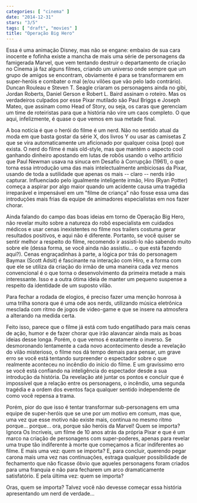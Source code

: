 ```yaml
---
categories: [ "cinema" ]
date: "2014-12-31"
stars: "3/5"
tags: [ "draft", "movies" ]
title: "Operação Big Hero"
---
```

Essa é uma animação Disney, mas não se engane: embaixo de sua cara
inocente e fofinha existe a mancha de mais uma série de personagens da
famigerada Marvel, que vem tentando destruir o departamento de criação
no Cinema já faz alguns filmes, criando um universo onde sempre que
um grupo de amigos se encontram, obviamente é para se transformarem
em super-heróis e combater o mal (e/ou vilões que vão pelo lado
contrário). Duncan Rouleau e Steven T. Seagle criaram os personagens
ainda no gibi, Jordan Roberts, Daniel Gerson e Robert L. Baird assinam
o roteiro. Mas os verdadeiros culpados por esse Pixar mutilado são
Paul Briggs e Joseph Mateo, que assinam como Head of Story, ou seja,
os caras que gerenciam um time de roteiristas para que a história não
vire um caos completo. O que aqui, infelizmente, é quase o que vemos
em sua metade final.

A boa notícia é que o herói do filme é um nerd. Não no sentido atual
da moda em que basta gostar da série X, dos livros Y ou usar as camisetas
Z que se vira automaticamente um aficionado por qualquer coisa (pop) que
exista. O nerd do filme é mais old-style, mas que mantém o aspecto cool
ganhando dinheiro apostando em lutas de robôs usando o velho artifício
que Paul Newman usava na sinuca em Desafio à Corrupção (1961), o
que torna essa introdução uma das mais intelectualmente ambiciosas
da Pixar, usando de toda a sutilidade que apenas os mais -- claro --
nerds irão capturar. Influenciado pelo igualmente inteligente irmão,
Hiro (Ryan Potter) começa a aspirar por algo maior quando um acidente
causa uma tragédia irreparável e impensável em um "filme de criança"
não fosse essa uma das introduções mais frias da equipe de animadores
especialistas em nos fazer chorar.

Ainda falando do campo das boas ideias em torno de Operação Big Hero,
não revelar muito sobre a natureza do robô especialista em cuidados
médicos e usar cenas inexistentes no filme nos trailers costuma gerar
resultados positivos, e aqui não é diferente. Portanto, se você quiser
se sentir melhor a respeito do filme, recomendo ir assisti-lo não sabendo
muito sobre ele (dessa forma, se você ainda não assistiu... o que está
fazendo aqui?). Cenas engraçadinhas à parte, a lógica por trás do
personagem Baymax (Scott Adsit) é fascinante na interação com Hiro,
e a forma com que ele se utiliza da criação do irmão de uma maneira
cada vez menos convencional é o que torna o desenvolvimento da primeira
metade a mais interessante. Isso e a outra ótima ideia de manter um
pequeno suspense a respeito da identidade de um suposto vilão.

Para fechar a rodada de elogios, é preciso fazer uma menção honrosa à
uma trilha sonora que é uma ode aos nerds, utilizando música eletrônica
mesclada com ritmo de jogos de video-game e que se insere na atmosfera
a alterando na medida certa.

Feito isso, parece que o filme já está com tudo engatilhado para mais
cenas de ação, humor e de fazer chorar que irão alavancar ainda
mais as boas ideias desse longa. Porém, o que vemos é exatamente o
inverso. Se desmoronando lentamente a cada novo acontecimento desde
a revelação do vilão misterioso, o filme nos dá tempo demais para
pensar, um grave erro se você está tentando surpreender o espectador
sobre o que realmente aconteceu no incêndio do início do filme. E um
gravíssimo erro se você está confiando na inteligência do espectador
desde a sua introdução da história. Da revelação até juntar os
pontos e concluir que é impossível que a relação entre os personagens,
o incêndio, uma segunda tragédia e a ordem dos eventos faça qualquer
sentido independente de como você repensa a trama.

Porém, pior do que isso é tentar transformar sub-personagens
em uma equipe de super-heróis que se une por um motivo em comum,
mas que, uma vez que esse motivo não existe mais, continua no mesmo
ritmo porque... porque... ora, porque são heróis da Marvel! Quem se
importa? Ignora Os Incríveis, um filme de 10 anos atrás da própria
Pixar e que é um marco na criação de personagens com super-poderes,
apenas para revelar uma trupe tão indiferente à morte que começamos
a ficar indiferentes ao filme. E mais uma vez: quem se importa? E, para
concluir, querendo pegar carona mais uma vez nas continuações, estraga
qualquer possibilidade de fechamento que não ficasse óbvio que aqueles
personagens foram criados para uma franquia e não para fecharem um arco
dramaticamente satisfatório. E pela última vez: quem se importa?

Oras, quem se importa? Talvez você não devesse começar essa história
apresentando um nerd de verdade...
